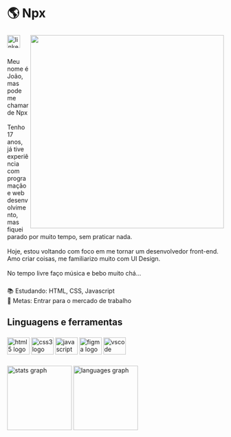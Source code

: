 <h1 align="left">🌎 Npx</h1>

###

<img align="right" height="450" src="https://i.ibb.co/2v6RBbb/World-Map-Isometric-1.png"  />

<div align="left">
  <a href="https://www.linkedin.com/in/jo%C3%A3o-carlos-andrade-da-silva-23997a1b0/" target="_blank">
    <img src="https://img.shields.io/static/v1?message=LinkedIn&logo=linkedin&label=&color=0077B5&logoColor=white&labelColor=&style=for-the-badge" height="30" alt="linkedin logo"  />
  </a>
</div>

###

<p align="left">Meu nome é João, mas pode me chamar de Npx<br><br>Tenho 17 anos, já tive experiência com programação e web desenvolvimento, mas fiquei parado por muito tempo, sem praticar nada.<br><br>Hoje, estou voltando com foco em me tornar um desenvolvedor front-end. Amo criar coisas, me familiarizo muito com UI Design.<br><br>No tempo livre faço música e bebo muito chá...</p>

###

<p align="left">📚 Estudando: HTML, CSS, Javascript<br>🎯 Metas: Entrar para o mercado de trabalho</p>

###

<h2 align="left">Linguagens e ferramentas</h2>

###

<div align="left">
  <img src="https://cdn.jsdelivr.net/gh/devicons/devicon/icons/html5/html5-original.svg" height="40" width="52" alt="html5 logo"  />
  <img src="https://cdn.jsdelivr.net/gh/devicons/devicon/icons/css3/css3-original.svg" height="40" width="52" alt="css3 logo"  />
  <img src="https://cdn.jsdelivr.net/gh/devicons/devicon/icons/javascript/javascript-original.svg" height="40" width="52" alt="javascript logo"  />
  <img src="https://cdn.jsdelivr.net/gh/devicons/devicon/icons/figma/figma-original.svg" height="40" width="52" alt="figma logo"  />
  <img src="https://cdn.jsdelivr.net/gh/devicons/devicon/icons/vscode/vscode-original.svg" height="40" width="52" alt="vscode logo"  />
</div>

###

<div align="left">
  <img src="https://github-readme-stats.vercel.app/api?hide_title=false&hide_rank=false&show_icons=true&include_all_commits=true&count_private=true&disable_animations=false&theme=dark&locale=pt-br&hide_border=false&username=npx08" height="150" alt="stats graph"  />
  <img src="https://github-readme-stats.vercel.app/api/top-langs?locale=pt-br&hide_title=false&layout=compact&card_width=320&langs_count=5&theme=dark&hide_border=false&username=npx08" height="150" alt="languages graph"  />
</div>

###

<!-- <img href="https://raw.githubusercontent.com/npx08/npx08/blob/output/snake.svg" alt="Snake animation" /> -->

<!-- ### -->
